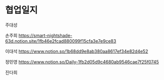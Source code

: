 # 협업일지
주대성


손주희
https://smart-nightshade-63d.notion.site/1fb46e2fcad880099f15cfa3e7e9ce83

이대석
https://www.notion.so/1b68dd9e8ab380aa8617ef34e82d4e52

정민영
https://www.notion.so/Daily-1fb2d05d9c4680ab9546cae7f25f0745


진다희

